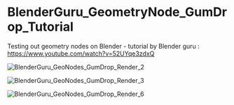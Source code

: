 # BlenderGuru_GeometryNode_GumDrop_Tutorial
Testing out geometry nodes on Blender - tutorial by Blender guru : https://www.youtube.com/watch?v=52UYqe3zdxQ

![BlenderGuru_GeoNodes_GumDrop_Render_2](https://user-images.githubusercontent.com/49490973/142605320-be8180a5-0de9-449d-b391-fc1693af96b2.png)

![BlenderGuru_GeoNodes_GumDrop_Render_3](https://user-images.githubusercontent.com/49490973/142605371-2d573fae-3142-4a50-8dca-aaff87cf8646.png)

![BlenderGuru_GeoNodes_GumDrop_Render_6](https://user-images.githubusercontent.com/49490973/142605411-dae61561-f0e8-4c7f-89be-80caee2af145.png)
